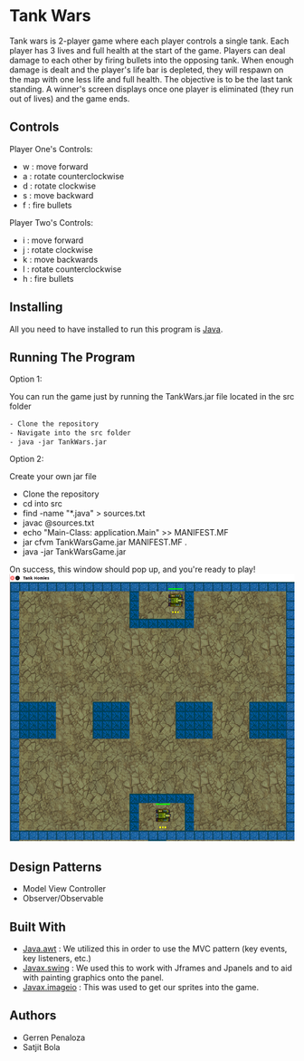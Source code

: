 # Tank Wars
Tank wars is 2-player game where each player controls a single tank. Each player has 3 lives and full health at the start of the game. Players can deal damage to each other by firing bullets into the opposing tank. When enough damage is dealt and the player's life bar is depleted, they will respawn on the map with one less life and full health. The objective is to be the last tank standing. A winner's screen displays once one player is eliminated (they run out of lives) and the game ends.

## Controls
Player One's Controls: 
  - w : move forward
  - a : rotate counterclockwise 
  - d : rotate clockwise
  - s : move backward
  - f : fire bullets 

Player Two's Controls:
  - i : move forward
  - j : rotate clockwise
  - k : move backwards
  - l : rotate counterclockwise 
  - h : fire bullets 

## Installing 
All you need to have installed to run this program is [Java](https://www.java.com/en/download/help/download_options.xml).

## Running The Program 
Option 1:

You can run the game just by running the TankWars.jar file located in the src folder
    
    - Clone the repository 
    - Navigate into the src folder 
    - java -jar TankWars.jar

Option 2: 

Create your own jar file

  - Clone the repository 
  - cd into src
  - find -name "*.java" > sources.txt
  - javac @sources.txt
  - echo "Main-Class: application.Main" >> MANIFEST.MF
  - jar cfvm TankWarsGame.jar MANIFEST.MF .
  - java -jar TankWarsGame.jar

On success, this window should pop up, and you're ready to play! 
![](./TankWars.png)

## Design Patterns
- Model View Controller
- Observer/Observable

## Built With 
- [Java.awt](https://docs.oracle.com/javase/7/docs/api/java/awt/package-summary.html) : We utilized this in order to use the MVC pattern (key events, key listeners, etc.)
- [Javax.swing](https://docs.oracle.com/javase/7/docs/api/javax/swing/package-summary.html) : We used this to work with Jframes and Jpanels and to aid with painting graphics onto the panel.
- [Javax.imageio](https://docs.oracle.com/javase/7/docs/api/javax/imageio/package-summary.html) : This was used to get our sprites into the game.

## Authors
- Gerren Penaloza
- Satjit Bola


